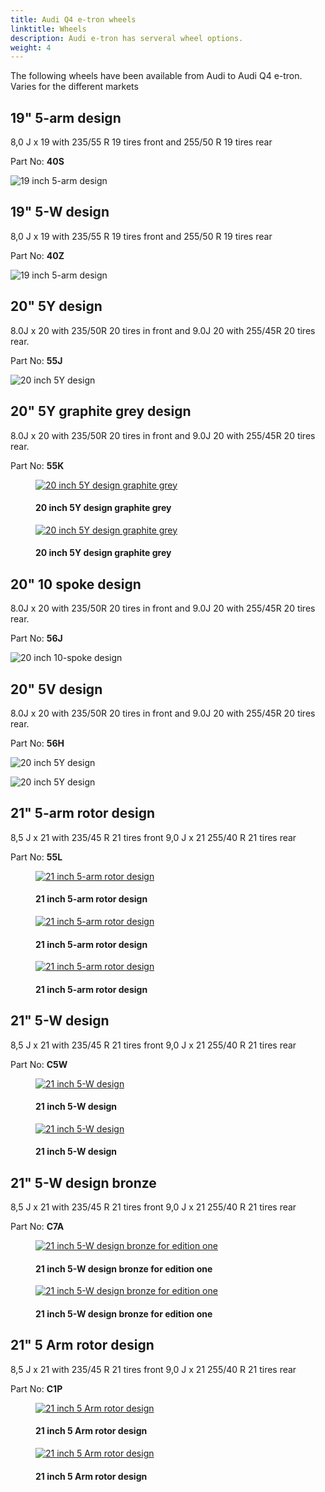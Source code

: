 ```yaml
---
title: Audi Q4 e-tron wheels
linktitle: Wheels
description: Audi e-tron has serveral wheel options.
weight: 4
---
```

<!-- markdownlint-disable MD033 -->

The following wheels have been available from Audi to Audi Q4 e-tron. Varies for the different markets

## 19" 5-arm design

8,0 J x 19 with 235/55 R 19 tires front and 255/50 R 19 tires rear

 Part No: **40S**

![19 inch 5-arm design](wheel_40S_1.png "19 inch 5-arm design")


## 19" 5-W design

8,0 J x 19 with 235/55 R 19 tires front and 255/50 R 19 tires rear

 Part No: **40Z**

![19 inch 5-arm design](wheel_40Z_1.png "19 inch 5-W design")

## 20" 5Y design

8.0J x 20 with 235/50R 20 tires in front and 9.0J 20 with 255/45R 20 tires rear.

 Part No: **55J**

![20 inch 5Y design](wheel_55J_1.png "20 inch 5Y design")

## 20" 5Y graphite grey design

8.0J x 20 with 235/50R 20 tires in front and 9.0J 20 with 255/45R 20 tires rear.

 Part No: **55K**

<figure>
    <a href="wheel_55K_1.jpg">
        <img src="wheel_55K_1s.jpg" alt="20 inch 5Y design graphite grey" title="20 inch 5Y design graphite grey">
    </a>
    <figcaption><h4>20 inch 5Y design graphite grey</h4></figcaption>
</figure>

<figure>
    <a href="wheel_55K_2.jpg">
        <img src="wheel_55K_2s.jpg" alt="20 inch 5Y design graphite grey" title="20 inch 5Y design graphite grey">
    </a>
    <figcaption><h4>20 inch 5Y design graphite grey</h4></figcaption>
</figure>


## 20" 10 spoke design

8.0J x 20 with 235/50R 20 tires in front and 9.0J 20 with 255/45R 20 tires rear.

 Part No: **56J**

![20 inch 10-spoke design](wheel_56J_1.png "20 inch 10-spoke design")

## 20" 5V design

8.0J x 20 with 235/50R 20 tires in front and 9.0J 20 with 255/45R 20 tires rear.

 Part No: **56H**

![20 inch 5Y design](wheel_56H_1.png "20 inch 5V design")

![20 inch 5Y design](wheel_56H_2.jpg "20 inch 5V design")

## 21" 5-arm rotor design

8,5 J x 21 with 235/45 R 21 tires front 9,0 J x 21 255/40 R 21 tires rear

 Part No: **55L**

<figure>
    <a href="wheel_55L_1.jpg">
        <img src="wheel_55L_1s.jpg" alt="21 inch 5-arm rotor design" title="21 inch 5-arm rotor design">
    </a>
    <figcaption><h4>21 inch 5-arm rotor design</h4></figcaption>
</figure>

<figure>
    <a href="wheel_55L_2.jpg">
        <img src="wheel_55L_2s.jpg" alt="21 inch 5-arm rotor design" title="21 inch 5-arm rotor design">
    </a>
    <figcaption><h4>21 inch 5-arm rotor design</h4></figcaption>
</figure>

<figure>
    <a href="wheel_55L_3.jpg">
        <img src="wheel_55L_3s.jpg" alt="21 inch 5-arm rotor design" title="21 inch 5-arm rotor design">
    </a>
    <figcaption><h4>21 inch 5-arm rotor design</h4></figcaption>
</figure>

## 21" 5-W design

8,5 J x 21 with 235/45 R 21 tires front 9,0 J x 21 255/40 R 21 tires rear

 Part No: **C5W**

<figure>
    <a href="wheel_C5W_2.jpg">
        <img src="wheel_C5W_2s.jpg" alt="21 inch 5-W design" title="21 inch 5-W design">
    </a>
    <figcaption><h4>21 inch 5-W design</h4></figcaption>
</figure>

<figure>
    <a href="wheel_C5W_3.jpg">
        <img src="wheel_C5W_3s.jpg" alt="21 inch 5-W design" title="21 inch 5-W design">
    </a>
    <figcaption><h4>21 inch 5-W design</h4></figcaption>
</figure>

## 21" 5-W design bronze

8,5 J x 21 with 235/45 R 21 tires front 9,0 J x 21 255/40 R 21 tires rear

 Part No: **C7A**

<figure>
    <a href="wheel_C7A_1.jpg">
        <img src="wheel_C7A_1s.jpg" alt="21 inch 5-W design bronze for edition one" title="21 inch 5-W design bronze for edition one">
    </a>
    <figcaption><h4>21 inch 5-W design bronze for edition one</h4></figcaption>
</figure>

<figure>
    <a href="wheel_C7A_2.jpg">
        <img src="wheel_C7A_2s.jpg" alt="21 inch 5-W design bronze for edition one" title="21 inch 5-W design bronze for edition one">
    </a>
    <figcaption><h4>21 inch 5-W design bronze for edition one</h4></figcaption>
</figure>

## 21" 5 Arm rotor design

8,5 J x 21 with 235/45 R 21 tires front 9,0 J x 21 255/40 R 21 tires rear

 Part No: **C1P**

<figure>
    <a href="wheel_C1P_1.jpg">
        <img src="wheel_C1P_1s.jpg" alt="21 inch 5 Arm rotor design" title="21 inch 5 Arm rotor design">
    </a>
    <figcaption><h4>21 inch 5 Arm rotor design</h4></figcaption>
</figure>

<figure>
    <a href="wheel_C1P_2.jpg">
        <img src="wheel_C1P_2s.jpg" alt="21 inch 5 Arm rotor design" title="21 inch 5 Arm rotor design">
    </a>
    <figcaption><h4>21 inch 5 Arm rotor design</h4></figcaption>
</figure>
